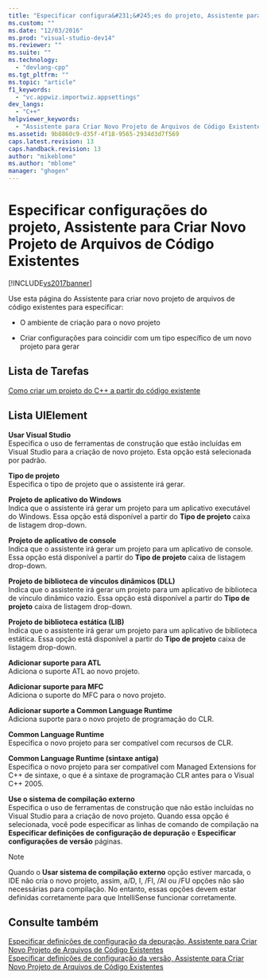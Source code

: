 ```yaml
---
title: "Especificar configura&#231;&#245;es do projeto, Assistente para Criar Novo Projeto de Arquivos de C&#243;digo Existentes | Microsoft Docs"
ms.custom: ""
ms.date: "12/03/2016"
ms.prod: "visual-studio-dev14"
ms.reviewer: ""
ms.suite: ""
ms.technology: 
  - "devlang-cpp"
ms.tgt_pltfrm: ""
ms.topic: "article"
f1_keywords: 
  - "vc.appwiz.importwiz.appsettings"
dev_langs: 
  - "C++"
helpviewer_keywords: 
  - "Assistente para Criar Novo Projeto de Arquivos de Código Existentes, configurações de projeto"
ms.assetid: 9b8860c9-d35f-4f18-9565-2934d3d7f569
caps.latest.revision: 13
caps.handback.revision: 13
author: "mikeblome"
ms.author: "mblome"
manager: "ghogen"
---
```

# Especificar configura&#231;&#245;es do projeto, Assistente para Criar Novo Projeto de Arquivos de C&#243;digo Existentes
[!INCLUDE[vs2017banner](../assembler/inline/includes/vs2017banner.md)]

Use esta página do Assistente para criar novo projeto de arquivos de código existentes para especificar:  
  
-   O ambiente de criação para o novo projeto  
  
-   Criar configurações para coincidir com um tipo específico de um novo projeto para gerar  
  
## Lista de Tarefas  
 [Como criar um projeto do C\+\+ a partir do código existente](../ide/how-to-create-a-cpp-project-from-existing-code.md)  
  
## Lista UIElement  
 **Usar Visual Studio**  
 Especifica o uso de ferramentas de construção que estão incluídas em Visual Studio para a criação de novo projeto.  Esta opção está selecionada por padrão.  
  
 **Tipo de projeto**  
 Especifica o tipo de projeto que o assistente irá gerar.  
  
 **Projeto de aplicativo do Windows**  
 Indica que o assistente irá gerar um projeto para um aplicativo executável do Windows.  Essa opção está disponível a partir do  **Tipo de projeto** caixa de listagem drop\-down.  
  
 **Projeto de aplicativo de console**  
 Indica que o assistente irá gerar um projeto para um aplicativo de console.  Essa opção está disponível a partir do  **Tipo de projeto** caixa de listagem drop\-down.  
  
 **Projeto de biblioteca de vínculos dinâmicos \(DLL\)**  
 Indica que o assistente irá gerar um projeto para um aplicativo de biblioteca de vínculo dinâmico vazio.  Essa opção está disponível a partir do  **Tipo de projeto** caixa de listagem drop\-down.  
  
 **Projeto de biblioteca estática \(LIB\)**  
 Indica que o assistente irá gerar um projeto para um aplicativo de biblioteca estática.  Essa opção está disponível a partir do  **Tipo de projeto** caixa de listagem drop\-down.  
  
 **Adicionar suporte para ATL**  
 Adiciona o suporte ATL ao novo projeto.  
  
 **Adicionar suporte para MFC**  
 Adiciona o suporte do MFC para o novo projeto.  
  
 **Adicionar suporte a Common Language Runtime**  
 Adiciona suporte para o novo projeto de programação do CLR.  
  
 **Common Language Runtime**  
 Especifica o novo projeto para ser compatível com recursos de CLR.  
  
 **Common Language Runtime \(sintaxe antiga\)**  
 Especifica o novo projeto para ser compatível com Managed Extensions for C\+\+ de sintaxe, o que é a sintaxe de programação CLR antes para o Visual C\+\+ 2005.  
  
 **Use o sistema de compilação externo**  
 Especifica o uso de ferramentas de construção que não estão incluídas no Visual Studio para a criação de novo projeto.  Quando essa opção é selecionada, você pode especificar as linhas de comando de compilação na  **Especificar definições de configuração de depuração** e  **Especificar configurações de versão** páginas.  
  
> [!NOTE]
>  Quando o  **Usar sistema de compilação externo** opção estiver marcada, o IDE não cria o novo projeto, assim, a\/D, I, \/FI, \/AI ou \/FU opções não são necessárias para compilação.  No entanto, essas opções devem estar definidas corretamente para que IntelliSense funcionar corretamente.  
  
## Consulte também  
 [Especificar definições de configuração da depuração, Assistente para Criar Novo Projeto de Arquivos de Código Existentes](../ide/specify-debug-configuration-settings.md)   
 [Especificar definições de configuração da versão, Assistente para Criar Novo Projeto de Arquivos de Código Existentes](../ide/specify-release-configuration.md)